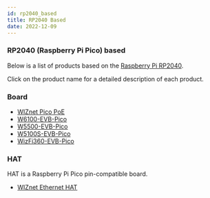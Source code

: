 ```yaml
---
id: rp2040_based
title: RP2040 Based
date: 2022-12-09
---
```


### RP2040 (Raspberry Pi Pico) based

Below is a list of products based on the [Raspberry Pi RP2040](https://www.raspberrypi.com/documentation/microcontrollers/rp2040.html).

Click on the product name for a detailed description of each product.

### Board

* [WIZnet Pico PoE](Product/Open-Source-Hardware/wiznet-pico-poe.md)
* [W6100-EVB-Pico](Product/iEthernet/W6100/W6100-EVB-Pico.md)
* [W5500-EVB-Pico](Product/iEthernet/W5500/w5500-evb-pico.md)
* [W5100S-EVB-Pico](Product/iEthernet/W5100S/w5100s-evb-pico.md)
* [WizFi360-EVB-Pico](Product/Open-Source-Hardware/WizFi360-EVB-Pico.md)

### HAT

HAT is a Raspberry Pi Pico pin-compatible board.

* [WIZnet Ethernet HAT](Product/Open-Source-Hardware/WIZnet-Ethernet-HAT.md)
